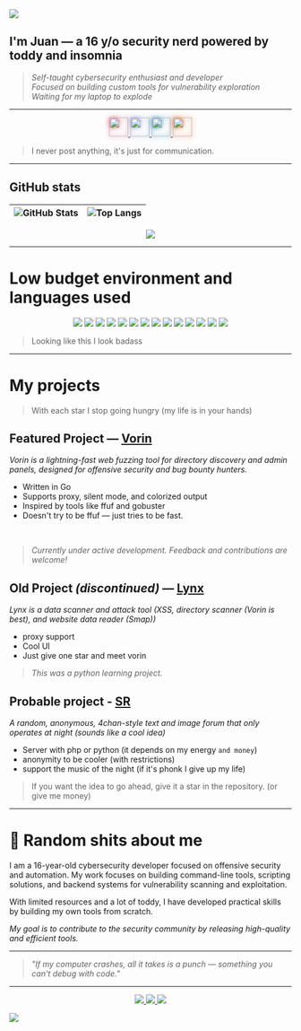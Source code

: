 <img src="https://capsule-render.vercel.app/api?type=waving&height=150&color=163540">

## I'm Juan — a 16 y/o security nerd powered by toddy and insomnia

   > *Self-taught cybersecurity enthusiast and developer*<br>
   > *Focused on building custom tools for vulnerability exploration*<br>
   > *Waiting for my laptop to explode*

---
<p align="center">
  <a href="https://instagram.com/juan._reis" target="_blank">
    <img src="https://img.icons8.com/ios-filled/50/e4405f/instagram-new.png" width="34" style="filter: drop-shadow(0px 0px 4px #e4405f);"/>
  </a>
  <a href="https://discord.com/users/1309206929913937923" target="_blank">
    <img src="https://img.icons8.com/ios-filled/50/7289da/discord-logo.png" width="34" style="filter: drop-shadow(0px 0px 4px #7289da);"/>
  </a>
  <a href="https://linkedin.com/in/juan-teixeira-dos-reis-4423b9338" target="_blank">
    <img src="https://img.icons8.com/ios-filled/50/0077b5/linkedin.png" width="34" style="filter: drop-shadow(0px 0px 4px #0077b5);"/>
  </a>
  <a href="https://reddit.com/user/nPngu" target="_blank">
    <img src="https://img.icons8.com/ios-filled/50/ff4500/reddit.png" width="34" style="filter: drop-shadow(0px 0px 4px #ff4500);"/>
  </a>
</p>

</p>

> I never post anything, it's just for communication.
---

## GitHub stats

<div align="center">
  
   | ![GitHub Stats](https://github-readme-stats.vercel.app/api?username=JuaanReis&show_icons=true&bg_color=DEG,000,0f0f0f,191970&ring_color=fff&hide_border=true&count_private=true&text_color=fff) | ![Top Langs](https://github-readme-stats.vercel.app/api/top-langs/?username=JuaanReis&layout=donut&langs_count=10&bg_color=DEG,191970,0f0f0f,000&hide_border=true&text_color=fff) |
|---|---|

  <img src="https://github-readme-streak-stats.herokuapp.com/?user=JuaanReis"></img>

</div>

---

# Low budget environment and languages ​​used

<p align="center">
  <img src="https://img.shields.io/badge/Linux_Mint-87CF3E?style=for-the-badge&logo=linux-mint&logoColor=white">
  <img src="https://img.shields.io/badge/Kali_Linux-557C94?style=for-the-badge&logo=kali-linux&logoColor=white">
  <img src="https://img.shields.io/badge/Zorin%20OS-0CC1F3?style=for-the-badge&logo=zorin&logoColor=white">
  <img src="https://img.shields.io/badge/HTML5-e34c26?style=for-the-badge&logo=html5&logoColor=white">
  <img src="https://img.shields.io/badge/CSS3-264de4?style=for-the-badge&logo=css3&logoColor=white">
  <img src="https://img.shields.io/badge/JavaScript-f7df1e?style=for-the-badge&logo=javascript&logoColor=black">
  <img src="https://img.shields.io/badge/Node.js-339933?style=for-the-badge&logo=nodedotjs&logoColor=white">
  <img src="https://img.shields.io/badge/Express.js-404D59?style=for-the-badge">
  <img src="https://img.shields.io/badge/Python-3776ab?style=for-the-badge&logo=python&logoColor=white">
  <img src="https://img.shields.io/badge/Flask-000000?style=for-the-badge&logo=flask&logoColor=white">
  <img src="https://img.shields.io/badge/Shell-121011?style=for-the-badge&logo=gnu-bash&logoColor=white">
  <img src="https://img.shields.io/badge/Go-00ADD8?style=for-the-badge&logo=go&logoColor=white">
  <img src="https://img.shields.io/badge/PHP-777BB4?style=for-the-badge&logo=php&logoColor=white">
  <img src="https://img.shields.io/badge/Vue.js-35495E?style=for-the-badge&logo=vue.js&logoColor=4FC08D">
</p>

> Looking like this I look badass

---


# My projects
> With each star I stop going hungry (my life is in your hands)

## Featured Project — [Vorin](https://github.com/JuaanReis/vorin)

*Vorin is a lightning-fast web fuzzing tool for directory discovery and admin panels, designed for offensive security and bug bounty hunters.*

- Written in Go
- Supports proxy, silent mode, and colorized output
- Inspired by tools like ffuf and gobuster
- Doesn't try to be ffuf — just tries to be fast.
<br>

> *Currently under active development. Feedback and contributions are welcome!*

## Old Project *(discontinued)* — [Lynx](https://github.com/JuaanReis/Lynx)

*Lynx is a data scanner and attack tool (XSS, directory scanner (Vorin is best), and website data reader (Smap))*
- proxy support
- Cool UI
- Just give one star and meet vorin

> *This was a python learning project.*

## Probable project - [SR](https://github.com/JuaanReis/Static_room)
*A random, anonymous, 4chan-style text and image forum that only operates at night (sounds like a cool idea)*
- Server with php or python (it depends on my energy `and money`)
- anonymity to be cooler (with restrictions)
- support the music of the night (if it's phonk I give up my life)

> If you want the idea to go ahead, give it a star in the repository. (or give me money)
---

# 👾 Random shits about me

I am a 16-year-old cybersecurity developer focused on offensive security and automation.
My work focuses on building command-line tools, scripting solutions, and backend systems for vulnerability scanning and exploitation.

With limited resources and a lot of toddy, I have developed practical skills by building my own tools from scratch.

*My goal is to contribute to the security community by releasing high-quality and efficient tools.*

---

> *"If my computer crashes, all it takes is a punch — something you can't debug with code."*

---
<p align="center">
   <a href="https://github.com/JuaanReis/vorin">
     <img src="https://img.shields.io/badge/Vorin-⚡Web%20Fuzzer-0d1117?style=for-the-badge&logo=go&logoColor=00ADD8&labelColor=1a1a1a">
   </a>
   <a href="https://github.com/JuaanReis/Lynx">
     <img src="https://img.shields.io/badge/Lynx-🕷️Site%20Recon-1f1f1f?style=for-the-badge&logo=python&logoColor=white&labelColor=333">
   </a>
   <a href="https://github.com/JuaanReis/Static_room">
     <img src="https://img.shields.io/badge/SR-🌒Text%20Forum-black?style=for-the-badge&logo=css3&logoColor=white&labelColor=0d0d0d">
   </a>
</p>

<img src="https://capsule-render.vercel.app/api?type=waving&height=150&color=163540&descAlign=0&descAlignY=11&section=footer">

